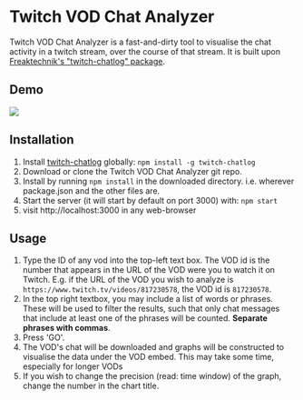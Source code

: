 # Twitch VOD Chat Analyzer
Twitch VOD Chat Analyzer is a fast-and-dirty tool to visualise the chat activity in a twitch stream, over the course of that stream. It is built upon [Freaktechnik's "twitch-chatlog" package](https://www.npmjs.com/package/twitch-chatlog).
## Demo
![](https://i.imgur.com/QAnnrwK.gif)
## Installation
1. Install [twitch-chatlog](https://www.npmjs.com/package/twitch-chatlog) globally: 
```npm install -g twitch-chatlog```
2. Download or clone the Twitch VOD Chat Analyzer git repo.
3. Install by running ```npm install``` in the downloaded directory. i.e. wherever package.json and the other files are.
4. Start the server (it will start by default on port 3000) with:
```npm start```
5. visit http://localhost:3000 in any web-browser

## Usage
1. Type the ID of any vod into the top-left text box. The VOD id is the number that appears in the URL of the VOD were you to watch it on Twitch. E.g. if the URL of the VOD you wish to analyze is ```https://www.twitch.tv/videos/817230578```, the VOD id is ```817230578```.
2. In the top right textbox, you may include a list of words or phrases. These will be used to filter the results, such that only chat messages that include at least one of the phrases will be counted. **Separate phrases with commas**.
3. Press 'GO'.
4. The VOD's chat will be downloaded and graphs will be constructed to visualise the data under the VOD embed. This may take some time, especially for longer VODs
5. If you wish to change the precision (read: time window) of the graph, change the number in the chart title.
